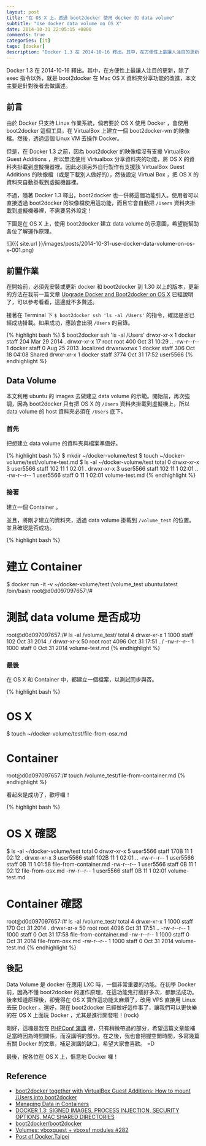 ```yaml
---
layout: post
title: "在 OS X 上，透過 boot2docker 使用 docker 的 data volume"
subtitle: "Use docker data volume on OS X"
date: 2014-10-31 22:05:15 +0800
comments: true
categories: [it]
tags: [docker]
description: "Docker 1.3 在 2014-10-16 釋出。其中，在方便性上最讓人注目的更新，除了 exec 指令以外，就是 boot2docker 在 Mac OS X 資料夾分享功能的改進，本文主要是針對後者去做講述。"
---
```


Docker 1.3 在 2014-10-16 釋出。其中，在方便性上最讓人注目的更新，除了 exec 指令以外，就是 boot2docker 在 Mac OS X 資料夾分享功能的改進，本文主要是針對後者去做講述。

<!-- more -->

## 前言

由於 Docker 只支持 Linux 作業系統，倘若要於 OS X 使用 Docker ，會使用 boot2docker 這個工具，在 VirtualBox 上建立一個 boot2docker-vm 的映像檔。然後，透過這個 Linux VM 去操作 Docker。

但是，在 Docker 1.3 之前，因為 boot2docker 的映像檔沒有支援 VirtualBox Guest Additions ，所以無法使用 Virtualbox 分享資料夾的功能，將 OS X 的資料夾掛載到虛擬機器裡。因此必須另外自行製作有支援該 VirtualBox Guest Additions 的映像檔（或是下載別人做好的），然後設定 Virtual Box ，把 OS X 的資料夾自動掛載到虛擬機器裡。

不過，隨著 Docker 1.3 釋出，boot2docker 也一併將這個功能引入。使用者可以直接透過 boot2docker 的映像檔使用這功能，而且它會自動把 `/Users` 資料夾掛載到虛擬機器裡，不需要另外設定！

下圖是在 OS X 上，使用 boot2docker 建立 data volume 的示意圖，希望能幫助各位了解運作原理。

![]({{ site.url }}/images/posts/2014-10-31-use-docker-data-volume-on-os-x-001.png)


## 前置作業

在開始前，必須先安裝或更新 docker 和 boot2docker 到 1.30 以上的版本，更新的方法在我前一篇文章 [Upgrade Docker and Boot2docker on OS X](/articles/2014/10/31/upgrade-docker-and-boot2docker-on-os-x/) 已經說明了，可以參考看看，這邊就不多贅述。

接著在 Terminal 下 `$ boot2docker ssh 'ls -al /Users'` 的指令，確認是否已經成功掛載。如果成功，應該會出現 `/Users` 的目錄。

{% highlight bash %}
$ boot2docker ssh 'ls -al /Users'
drwxr-xr-x    1 docker   staff          204 Mar 29  2014 .
drwxr-xr-x   17 root     root           400 Oct 31 10:29 ..
-rw-r--r--    1 docker   staff            0 Aug 25  2013 .localized
drwxrwxrwx    1 docker   staff          306 Oct 18 04:08 Shared
drwxr-xr-x    1 docker   staff         3774 Oct 31 17:52 user5566
{% endhighlight %}


## Data Volume

本文利用 ubuntu 的 images 去做建立 data volume 的示範。開始前，再次強調，因為 boot2docker 只有把 OS X 的 `/Users` 資料夾掛載到虛擬機上，所以 data volume 的 host 資料夾必須在 `/Users` 底下。

### 首先
把想建立 data volume 的資料夾與檔案準備好。

{% highlight bash %}
$ mkdir ~/docker-volume/test
$ touch ~/docker-volume/test/volume-test.md
$ ls -al ~/docker-volume/test
total 0
drwxr-xr-x  3 user5566  staff  102 11  1 02:01 .
drwxr-xr-x  3 user5566  staff  102 11  1 02:01 ..
-rw-r--r--  1 user5566  staff    0 11  1 02:01 volume-test.md
{% endhighlight %}

### 接著
建立一個 Container 。

並且，將剛才建立的資料夾，透過 data volume 掛載到 `/volume_test` 的位置。並且確認是否成功。

{% highlight bash %}
# 建立 Container
$ docker run -it -v ~/docker-volume/test:/volume_test ubuntu:latest /bin/bash
root@d0d097097657:/#

# 測試 data volume 是否成功
root@d0d097097657:/# ls -al /volume_test/
total 4
drwxr-xr-x  1 1000 staff  102 Oct 31  2014 ./
drwxr-xr-x 50 root root  4096 Oct 31 17:51 ../
-rw-r--r--  1 1000 staff    0 Oct 31  2014 volume-test.md
{% endhighlight %}

### 最後
在 OS X 和 Container 中，都建立一個檔案，以測試同步與否。

{% highlight bash %}
# OS X
$ touch ~/docker-volume/test/file-from-osx.md

# Container
root@d0d097097657:/# touch /volume_test/file-from-container.md
{% endhighlight %}

看起來是成功了，歡呼囉！

{% highlight bash %}
# OS X 確認
$ ls -al ~/docker-volume/test
total 0
drwxr-xr-x  5 user5566  staff   170B 11  1 02:12 .
drwxr-xr-x  3 user5566  staff   102B 11  1 02:01 ..
-rw-r--r--  1 user5566  staff     0B 11  1 01:58 file-from-container.md
-rw-r--r--  1 user5566  staff     0B 11  1 02:12 file-from-osx.md
-rw-r--r--  1 user5566  staff     0B 11  1 02:01 volume-test.md

# Container 確認
root@d0d097097657:/# ls -al /volume_test/
total 4
drwxr-xr-x  1 1000 staff  170 Oct 31  2014 .
drwxr-xr-x 50 root root  4096 Oct 31 17:51 ..
-rw-r--r--  1 1000 staff    0 Oct 31 17:58 file-from-container.md
-rw-r--r--  1 1000 staff    0 Oct 31  2014 file-from-osx.md
-rw-r--r--  1 1000 staff    0 Oct 31  2014 volume-test.md
{% endhighlight %}

## 後記
Data Volume 是 docker 在應用 LXC 時，一個非常重要的功能。在初學 Docker 前，因為不懂 boot2docker 的運作原理，在這功能鬼打牆好多次，都無法成功。後來知道原理後，卻覺得在 OS X 實作這功能太麻煩了，改用 VPS 直接用 Linux 去玩 Docker 。還好，現在 boot2docker 已經做好這件事了，讓我們可以更快樂的在 OS X 上面玩 Docker ，尤其是進行開發啦！(rock)

剛好，這塊是我在 [PHPConf 演講](/articles/2014/10/18/how-to-deploy-php-projects-with-docker/) 裡，只有稍微帶過的部分，希望這篇文章能補足當時因為時間關係，而沒講明的部分。在之後，我也會把握空閒時間，多寫幾篇有關 Docker 的文章，補足演講的缺口，希望大家會喜歡。 =D

最後，祝各位在 OS X 上，愜意地 Docker 囉！


## Reference
<span/>

- [boot2docker together with VirtualBox Guest Additions: How to mount /Users into boot2docker](https://medium.com/boot2docker-lightweight-linux-for-docker/boot2docker-together-with-virtualbox-guest-additions-da1e3ab2465c)
- [Managing Data in Containers](https://docs.docker.com/userguide/dockervolumes/)
- [DOCKER 1.3: SIGNED IMAGES, PROCESS INJECTION, SECURITY OPTIONS, MAC SHARED DIRECTORIES](https://blog.docker.com/2014/10/docker-1-3-signed-images-process-injection-security-options-mac-shared-directories/)
- [boot2docker/boot2docker](https://github.com/boot2docker/boot2docker)
- [Volumes: vboxguest + vboxsf modules #282](https://github.com/boot2docker/boot2docker/issues/282#issuecomment-44601104)
- [Post of Docker.Taipei](https://www.facebook.com/groups/docker.taipei/permalink/1522080854693939/)

